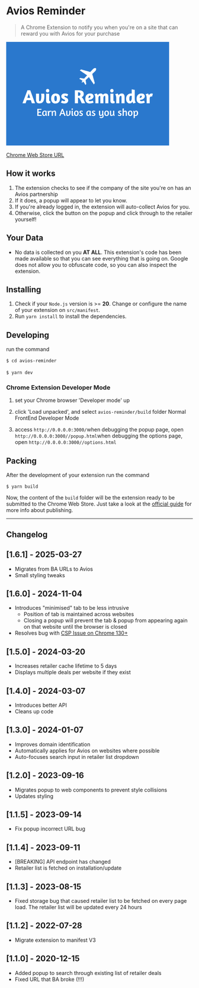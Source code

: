 # Avios Reminder

> A Chrome Extension to notify you when you're on a site that can reward you with Avios for your purchase

![Example Screenshot](/public/img/promo.jpg)

[Chrome Web Store URL](https://chrome.google.com/webstore/detail/lkcogehgaekpbdgbhalkdijfdbgliecl)

## How it works

1. The extension checks to see if the company of the site you're on has an Avios partnership
1. If it does, a popup will appear to let you know.
1. If you're already logged in, the extension will auto-collect Avios for you.
1. Otherwise, click the button on the popup and click through to the retailer yourself!

## Your Data

-   No data is collected on you **AT ALL**. This extension's code has been made available so that you can see everything that is going on. Google does not allow you to obfuscate code, so you can also inspect the extension.

## Installing

1. Check if your `Node.js` version is >= **20**.
   Change or configure the name of your extension on `src/manifest`.
2. Run `yarn install` to install the dependencies.

## Developing

run the command

```shell
$ cd avios-reminder

$ yarn dev
```

### Chrome Extension Developer Mode

1. set your Chrome browser 'Developer mode' up
2. click 'Load unpacked', and select `avios-reminder/build` folder
   Normal FrontEnd Developer Mode

3. access `http://0.0.0.0:3000/`when debugging the popup page, open `http://0.0.0.0:3000//popup.html`when debugging the options page, open `http://0.0.0.0:3000//options.html`

## Packing

After the development of your extension run the command

```shell
$ yarn build
```

Now, the content of the `build` folder will be the extension ready to be submitted to the Chrome Web Store. Just take a look at the [official guide](https://developer.chrome.com/webstore/publish) for more info about publishing.

---

## Changelog

## [1.6.1] - 2025-03-27

-   Migrates from BA URLs to Avios
-   Small styling tweaks

## [1.6.0] - 2024-11-04

-   Introduces "minimised" tab to be less intrusive
    -   Position of tab is maintained across websites
    -   Closing a popup will prevent the tab & popup from appearing again on that website until the browser is closed
-   Resolves bug with [CSP Issue on Chrome 130+](https://github.com/crxjs/chrome-extension-tools/issues/918)

## [1.5.0] - 2024-03-20

-   Increases retailer cache lifetime to 5 days
-   Displays multiple deals per website if they exist

## [1.4.0] - 2024-03-07

-   Introduces better API
-   Cleans up code

## [1.3.0] - 2024-01-07

-   Improves domain identification
-   Automatically applies for Avios on websites where possible
-   Auto-focuses search input in retailer list dropdown

## [1.2.0] - 2023-09-16

-   Migrates popup to web components to prevent style collisions
-   Updates styling

## [1.1.5] - 2023-09-14

-   Fix popup incorrect URL bug

## [1.1.4] - 2023-09-11

-   [BREAKING] API endpoint has changed
-   Retailer list is fetched on installation/update

## [1.1.3] - 2023-08-15

-   Fixed storage bug that caused retailer list to be fetched on every page load. The retailer list will be updated every 24 hours

## [1.1.2] - 2022-07-28

-   Migrate extension to manifest V3

## [1.1.0] - 2020-12-15

-   Added popup to search through existing list of retailer deals
-   Fixed URL that BA broke (!!!)
